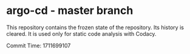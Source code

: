 # argo-cd - master branch

This repository contains the frozen state of the repository.
Its history is cleared. It is used only for static code
analysis with Codacy.

Commit Time: 1711699107